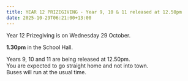 ```yaml
---
title: YEAR 12 PRIZEGIVING - Year 9, 10 & 11 released at 12.50pm
date: 2025-10-29T06:21:00+13:00
---
```

Year 12 Prizegiving is on Wednesday 29 October.

**1.30pm** in the School Hall.

Years 9, 10 and 11 are being released at 12.50pm.  
You are expected to go straight home and not into town.  
Buses will run at the usual time.
